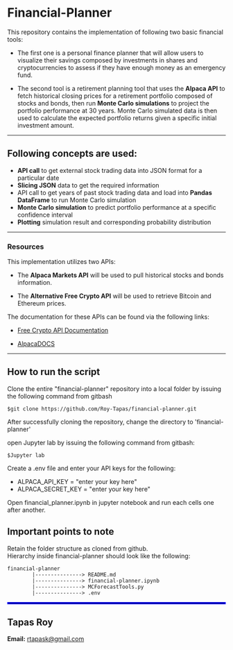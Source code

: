 # Financial-Planner

This repository contains the implementation of following two basic financial tools:  
* The first one is a personal finance planner that will allow users to visualize their savings composed by investments in shares and cryptocurrencies to assess if they have enough money as an emergency fund.  

* The second tool is a retirement planning tool that uses the **Alpaca API** to fetch historical closing prices for a retirement portfolio composed of stocks and bonds, then run **Monte Carlo simulations** to project the portfolio performance at 30 years. Monte Carlo simulated data is then used to calculate the expected portfolio returns given a specific initial investment amount.

---

## Following concepts are used:  
* **API call** to get external stock trading data into JSON format for a particular date
* **Slicing JSON** data to get the required information
* API call to get years of past stock trading data and load into **Pandas DataFrame** to run Monte Carlo simulation
* **Monte Carlo simulation** to predict portfolio performance at a specific confidence interval
* **Plotting** simulation result and corresponding probability distribution

---

### Resources

This implementation utilizes two APIs:

* The **Alpaca Markets API** will be used to pull historical stocks and bonds information.  
    
* The **Alternative Free Crypto API** will be used to retrieve Bitcoin and Ethereum prices.

The documentation for these APIs can be found via the following links:

* [Free Crypto API Documentation](https://alternative.me/crypto/api/)

* [AlpacaDOCS](https://alpaca.markets/docs/)
---

## How to run the script <br>
Clone the entire "financial-planner" repository into a local folder by issuing the following command from gitbash  
```
$git clone https://github.com/Roy-Tapas/financial-planner.git
```

After successfully cloning the repository, change the directory to 'financial-planner'

open Jupyter lab by issuing the following command from gitbash:  
```
$Jupyter lab
```
Create a .env file and enter your API keys for the following:
* ALPACA_API_KEY = "enter your key here"
* ALPACA_SECRET_KEY = "enter your key here"

Open financial_planner.ipynb in jupyter notebook and run each cells one after another.

## Important points to note 
Retain the folder structure as cloned from github.  
Hierarchy inside financial-planner should look like the following:
```
financial-planner 
        |---------------> README.md 
        |---------------> financial-planner.ipynb 
        |---------------> MCForecastTools.py 
        |---------------> .env
```



<hr style="border:2px solid blue"> </hr>

## Tapas Roy

**Email:** rtapask@gmail.com
